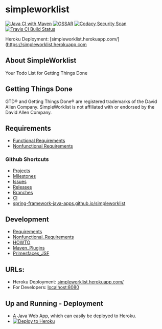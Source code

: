 # simpleworklist

[![Java CI with Maven](https://github.com/Spring-Framework-Java-Apps/simpleworklist/workflows/Java%20CI%20with%20Maven/badge.svg)](https://github.com/Spring-Framework-Java-Apps/simpleworklist/actions)
[![OSSAR](https://github.com/Spring-Framework-Java-Apps/simpleworklist/workflows/OSSAR/badge.svg)](https://github.com/Spring-Framework-Java-Apps/simpleworklist/actions)
[![Codacy Security Scan](https://github.com/Spring-Framework-Java-Apps/simpleworklist/workflows/Codacy%20Security%20Scan/badge.svg)](https://github.com/Spring-Framework-Java-Apps/simpleworklist/actions)
[![Travis CI Build Status](https://travis-ci.com/Spring-Framework-Java-Apps/simpleworklist.svg?branch=master)](https://travis-ci.com/Spring-Framework-Java-Apps/simpleworklist)

Heroku Deployment: [simpleworklist.herokuapp.com/](https://simpleworklist.herokuapp.com

## About SimpleWorklist

Your Todo List for Getting Things Done

## Getting Things Done
GTD&reg; and Getting Things Done&reg; are registered trademarks of the David Allen Company. 
SimpleWorklist is not affiliated with or endorsed by the David Allen Company.

## Requirements
* [Functional Requirements](etc/requirements/Requirements.md)
* [Nonfunctional Requirements](etc/requirements/Nonfunctional_Requirements.md)

### Github Shortcuts
* [Projects](https://github.com/Spring-Framework-Java-Apps/simpleworklist/projects)
* [Milestones](https://github.com/Spring-Framework-Java-Apps/simpleworklist/milestones)
* [Issues](https://github.com/Spring-Framework-Java-Apps/simpleworklist/issues)
* [Releases](https://github.com/Spring-Framework-Java-Apps/simpleworklist/releases)
* [Branches](https://github.com/Spring-Framework-Java-Apps/simpleworklist/branches)
* [CI](https://github.com/Spring-Framework-Java-Apps/simpleworklist/actions)
* [spring-framework-java-apps.github.io/simpleworklist](http://spring-framework-java-apps.github.io/simpleworklist/)

## Development
* [Requirements](src/site/markdown/Requirements.md)
* [Nonfunctional_Requirements](src/site/markdown/Nonfunctional_Requirements.md)
* [HOWTO](etc/development/HOWTO.md)
* [Maven_Plugins](etc/development/Maven_Plugins.md)
* [Primesfaces_JSF](etc/development/Primesfaces_JSF.md)

## URLs:
* Heroku Deployment: [simpleworklist.herokuapp.com/](https://simpleworklist.herokuapp.com/)
* For Developers: [localhost:8080](http://localhost:8080/)

## Up and Running - Deployment
* A Java Web App, which can easily be deployed to Heroku.
* [![Deploy to Heroku](https://www.herokucdn.com/deploy/button.png)](https://heroku.com/deploy)

